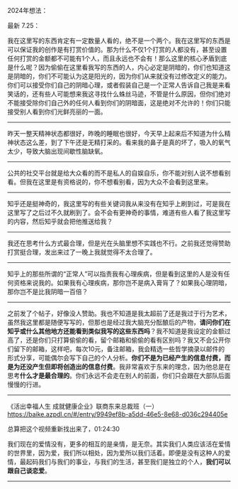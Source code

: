 2024年想法：

最新 7.25：

我在这里写的东西肯定有一定数量人看的，绝不是一个两个。我在这里写的东西是可以保证我的创作是有打赏价值的。那为什么不仅1个打赏的人都没有，甚至设置任何打赏的金额都不可能有1个人，而且永远也不会有！那么这里的核心矛盾到底是什么呢？因为偷偷在这里看我写的东西的人，内心必定是阴暗的，你们也知道这是阴暗的，你们不可能认为这是阳光的，因为你们从来就没有过修改定义的能力。你们可以接受你们自己的阴暗心理，或者假装自己是一个正常人告诉自己我是来看笑话的，还有些人可能想来我这寻找什么蛛丝马迹，不管是什么原因，但你们绝对不能接受除你们自己外的任何人看到你们的阴暗面，这是绝对不允许的！你们只能接受别人看到你们光鲜亮丽的一面。

-------------------------
昨天一整天精神状态都很好，昨晚的睡眠也很好，今天早上起来后不知道为什么精神状态这么差，到了下午还是无精打采的。看来我的鼻子是真的坏了，吸入的氧气太少，导致大脑出现间歇性脑缺氧。

-------------------------
公共的社交平台就是给大众看的而不是私人的自娱自乐，你不能对别人说不想看别看。但我在这里是有资格说的，你不想看别看，因为大众不会看到这里来。

-------------------------
知乎还是挺神奇的，我这里写的有些关键词我从来没有在知乎上刷到过，可是我在这里写了之后过不久就刷到了。会不会有更神奇的事情，难道有些人看了我这里写的内容，然后知乎就会把他推送给我？

-------------------------
我还在思考什么方式最合理，但是光在头脑里想不实践也不行。之前我还觉得赞助打赏挺合理，发出来过了一晚上我就觉得不太合理了。

-------------------------
知乎上的那些所谓的“正常人”可以指责我有心理疾病，但是看到这里的人是没有任何资格来说我的。如果我有心理疾病，那你岂不是病入膏肓了？如果我心理阴暗，那你岂不是比我阴暗一百倍？

-------------------------
之前发了个帖子，好像没人赞助。我也不知道是我太超前了还是我过于行为艺术，虽然我这里都是随便写写的，但那也是经过我大脑充分酝酿后的产物，**请问你们在知乎或什么其他地方还能看到类似我写的这些东西吗**？我不知道是我设定的金额过高了，还是你们只打算偷偷的看，留个邮箱和偷偷的看有区别吗？我又不会公开你们留下的邮箱，这样吧，每次10元，备注邮箱，我会精选一些哲学摘录以邮件的形式分享，可能偶尔会写下自己的个人分析。**你们不是为已经产生的信息付费，而是为还没产生但即将创造出的信息付费**。我非常喜欢于东来的理念，因为他总是在思考**什么才是最合理的**。你们永远不会走在别人的前面，你们只会跟在大部队后面慢慢的行进。

-------------------------
《活出幸福人生 成就健康企业》联商东来总裁班（一）<br>
https://baike.azpdl.cn/#/entry/9949ef8b-a5dd-46e5-8e68-d036c294405e

总算把这个视频重新找出来了，01:24:30 

我们现在的爱情没有，更多的相互的是亲情，是无奈。其实我们人类应该活在爱情的世界里，因为爱，我们所以相处，因为爱所以我们活着。即便是没有这种人的爱情，最起码我们与我们的事业，与我们的生活，甚至我们是独立的个人，**我们可以跟自己谈恋爱**。

-------------------------